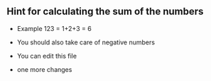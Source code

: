 ## Hint for calculating the sum of the numbers

- Example
	123 = 1+2+3 = 6
	
- You should also take care of negative numbers

- You can edit this file

- one more changes


